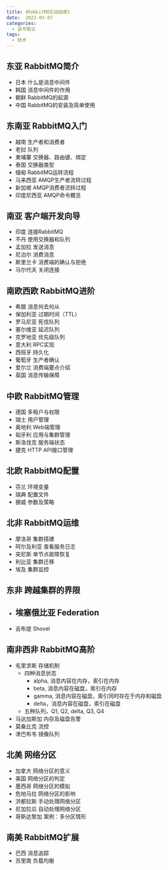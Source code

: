 ```yaml
---
title: 《RabbitMQ实战指南》
date:  2023-03-07
categories:
  - 读书笔记
tags:
  - 技术
---
```


## 东亚 RabbitMQ简介
- 日本 什么是消息中间件
- 韩国 消息中间件的作用
- 朝鲜 RabbitMQ的起源
- 中国 RabbitMQ的安装及简单使用

## 东南亚 RabbitMQ入门
- 越南 生产者和消费者
- 老挝 队列
- 柬埔寨 交换器、路由键、绑定
- 泰国 交换器类型
- 缅甸 RabbitMQ运转流程
- 马来西亚 AMQP生产者流转过程
- 新加坡 AMQP消费者流转过程
- 印度尼西亚 AMQP命令概览

## 南亚 客户端开发向导
- 印度 连接RabbitMQ
- 不丹 使用交换器和队列
- 孟加拉 发送消息
- 尼泊尔 消费消息
- 斯里兰卡 消费端的确认与拒绝
- 马尔代夫 关闭连接

## 南欧西欧 RabbitMQ进阶
- 希腊 消息何去何从
- 保加利亚 过期时间（TTL）
- 罗马尼亚 死信队列
- 塞尔维亚 延迟队列
- 克罗地亚 优先级队列
- 意大利 RPC实现
- 西班牙 持久化
- 葡萄牙 生产者确认
- 爱尔兰 消费端要点介绍
- 英国 消息传输保障

## 中欧 RabbitMQ管理
- 德国 多租户与权限
- 瑞士 用户管理
- 奥地利 Web端管理
- 匈牙利 应用与集群管理
- 斯洛伐克 服务端状态
- 捷克 HTTP API接口管理

## 北欧 RabbitMQ配置
- 芬兰 环境变量
- 瑞典 配置文件
- 挪威 参数及策略

## 北非 RabbitMQ运维
- 摩洛哥 集群搭建
- 阿尔及利亚 查看服务日志
- 突尼斯 单节点故障恢复
- 利比亚 集群迁移
- 埃及 集群监控

## 东非 跨越集群的界限
- 埃塞俄比亚 Federation
  - 
- 吉布提 Shovel

## 南非西非 RabbitMQ高阶
- 毛里求斯 存储机制
  - 四种消息状态
    - alpha, 消息内容在内存，索引在内存
    - beta, 消息内容在磁盘，索引在内存
    - gamma, 消息内容在磁盘，索引同时存在于内存和磁盘
    - delta，消息内容在磁盘，索引在磁盘
  - 五种队列，Q1, Q2, delta, Q3, Q4
- 马达加斯加 内存及磁盘告警
- 莫桑比克 流控
- 津巴布韦 镜像队列

## 北美 网络分区
- 加拿大 网络分区的意义
- 美国 网络分区的判定
- 墨西哥 网络分区的模拟
- 危地马拉 网络分区的影响
- 洪都拉斯 手动处理网络分区
- 尼加拉瓜 自动处理网络分区
- 哥斯达黎加 案例：多分区情形

## 南美 RabbitMQ扩展
- 巴西 消息追踪
- 苏里南 负载均衡
